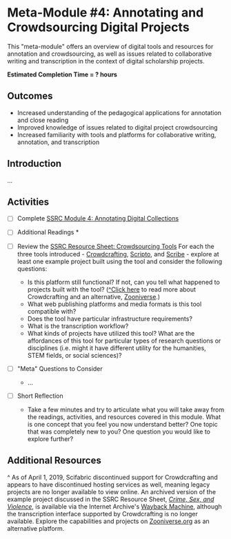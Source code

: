 # Meta-Module #4: Annotating and Crowdsourcing Digital Projects

This "meta-module" offers an overview of digital tools and resources for annotation and crowdsourcing, as well as issues related to collaborative writing and transcription in the context of digital scholarship projects.

**Estimated Completion Time = ? hours**

## Outcomes

* Increased understanding of the pedagogical applications for annotation and close reading
* Improved knowledge of issues related to digital project crowdsourcing
* Increased familiarity with tools and platforms for collaborative writing, annotation, and transcription

## Introduction

...

## Activities

- [ ] Complete [SSRC Module 4: Annotating Digital Collections](https://labs.ssrc.org/dds/articles/4-annotating-digital-collections/)

- [ ] Additional Readings
	* 

- [ ] Review the [SSRC Resource Sheet: Crowdsourcing Tools](https://labs.ssrc.org/dds/articles/resource-sheet-crowdsourcing-tools/)
	For each the three tools introduced - [Crowdcrafting](https://scifabric.com/crowdcrafting/), [Scripto](http://scripto.org/), and [Scribe](http://scribeproject.github.io/) - explore at least one example project built using the tool and consider the following questions:
	* Is this platform still functional? If not, can you tell what happened to projects built with the tool? ([^Click here](#noteA) to read more about Crowdcrafting and an alternative, [Zooniverse](https://www.zooniverse.org/).)
	* What web publishing platforms and media formats is this tool compatible with? 
	* Does the tool have particular infrastructure requirements?
	* What is the transcription workflow?
	* What kinds of projects have utilized this tool? What are the affordances of this tool for particular types of research questions or disciplines (i.e. might it have different utility for the humanities, STEM fields, or social sciences)?

- [ ] "Meta" Questions to Consider
	* ...

- [ ] Short Reflection
	* Take a few minutes and try to articulate what you will take away from the readings, activities, and resources covered in this module. What is one concept that you feel you now understand better? One topic that was completely new to you? One question you would like to explore further? 

## Additional Resources


<a name="noteA">^</a> As of April 1, 2019, Scifabric discontinued support for Crowdcrafting and appears to have discontinued hosting services as well, meaning legacy projects are no longer available to view online. An archived version of the example project discussed in the SSRC Resource Sheet, [*Crime, Sex, and Violence*](https://web.archive.org/web/20170926104507/http://crowdcrafting.org/project/crime%2Csex%2Candviolence/), is available via the Internet Archive's [Wayback Machine](https://web.archive.org/), although the transcription interface supported by Crowdcrafting is no longer available. Explore the capabilities and projects on [Zooniverse.org](https://www.zooniverse.org/) as an alternative platform.